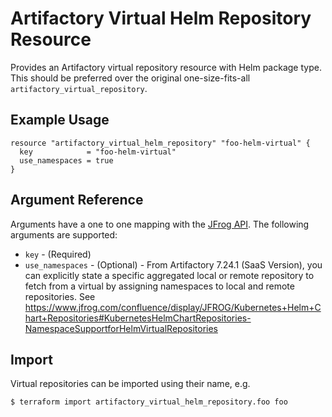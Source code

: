 # Artifactory Virtual Helm Repository Resource

Provides an Artifactory virtual repository resource with Helm package type. This should be preferred over the original one-size-fits-all `artifactory_virtual_repository`.

## Example Usage

```hcl
resource "artifactory_virtual_helm_repository" "foo-helm-virtual" {
  key            = "foo-helm-virtual"
  use_namespaces = true
}
```

## Argument Reference

Arguments have a one to one mapping with the [JFrog API](https://www.jfrog.com/confluence/display/JFROG/Repository+Configuration+JSON#RepositoryConfigurationJSON-VirtualRepository). The following arguments are supported:

* `key` - (Required)
* `use_namespaces` - (Optional) - From Artifactory 7.24.1 (SaaS Version), you can explicitly state a specific aggregated local or remote repository to fetch from a virtual by assigning namespaces to local and remote repositories. See https://www.jfrog.com/confluence/display/JFROG/Kubernetes+Helm+Chart+Repositories#KubernetesHelmChartRepositories-NamespaceSupportforHelmVirtualRepositories

## Import

Virtual repositories can be imported using their name, e.g.

```
$ terraform import artifactory_virtual_helm_repository.foo foo
```
